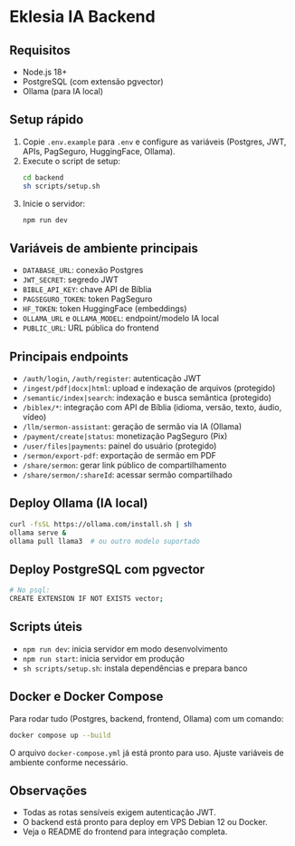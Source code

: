 
# Eklesia IA Backend

## Requisitos
- Node.js 18+
- PostgreSQL (com extensão pgvector)
- Ollama (para IA local)

## Setup rápido
1. Copie `.env.example` para `.env` e configure as variáveis (Postgres, JWT, APIs, PagSeguro, HuggingFace, Ollama).
2. Execute o script de setup:
   ```bash
   cd backend
   sh scripts/setup.sh
   ```
3. Inicie o servidor:
   ```bash
   npm run dev
   ```

## Variáveis de ambiente principais
- `DATABASE_URL`: conexão Postgres
- `JWT_SECRET`: segredo JWT
- `BIBLE_API_KEY`: chave API de Bíblia
- `PAGSEGURO_TOKEN`: token PagSeguro
- `HF_TOKEN`: token HuggingFace (embeddings)
- `OLLAMA_URL` e `OLLAMA_MODEL`: endpoint/modelo IA local
- `PUBLIC_URL`: URL pública do frontend

## Principais endpoints
- `/auth/login`, `/auth/register`: autenticação JWT
- `/ingest/pdf|docx|html`: upload e indexação de arquivos (protegido)
- `/semantic/index|search`: indexação e busca semântica (protegido)
- `/biblex/*`: integração com API de Bíblia (idioma, versão, texto, áudio, vídeo)
- `/llm/sermon-assistant`: geração de sermão via IA (Ollama)
- `/payment/create|status`: monetização PagSeguro (Pix)
- `/user/files|payments`: painel do usuário (protegido)
- `/sermon/export-pdf`: exportação de sermão em PDF
- `/share/sermon`: gerar link público de compartilhamento
- `/share/sermon/:shareId`: acessar sermão compartilhado

## Deploy Ollama (IA local)
```bash
curl -fsSL https://ollama.com/install.sh | sh
ollama serve &
ollama pull llama3  # ou outro modelo suportado
```

## Deploy PostgreSQL com pgvector
```bash
# No psql:
CREATE EXTENSION IF NOT EXISTS vector;
```

## Scripts úteis
- `npm run dev`: inicia servidor em modo desenvolvimento
- `npm run start`: inicia servidor em produção
- `sh scripts/setup.sh`: instala dependências e prepara banco

## Docker e Docker Compose
Para rodar tudo (Postgres, backend, frontend, Ollama) com um comando:

```bash
docker compose up --build
```

O arquivo `docker-compose.yml` já está pronto para uso. Ajuste variáveis de ambiente conforme necessário.

## Observações
- Todas as rotas sensíveis exigem autenticação JWT.
- O backend está pronto para deploy em VPS Debian 12 ou Docker.
- Veja o README do frontend para integração completa.
